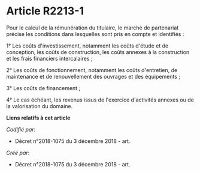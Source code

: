 # Article R2213-1

Pour le calcul de la rémunération du titulaire, le marché de partenariat précise les conditions dans lesquelles sont pris en
compte et identifiés :

1° Les coûts d'investissement, notamment les coûts d'étude et de conception, les coûts de construction, les coûts annexes à
la construction et les frais financiers intercalaires ;

2° Les coûts de fonctionnement, notamment les coûts d'entretien, de maintenance et de renouvellement des ouvrages et des
équipements ;

3° Les coûts de financement ;

4° Le cas échéant, les revenus issus de l'exercice d'activités annexes ou de la valorisation du domaine.

**Liens relatifs à cet article**

_Codifié par_:

  - Décret n°2018-1075 du 3 décembre 2018 - art.

_Créé par_:

  - Décret n°2018-1075 du 3 décembre 2018 - art.
